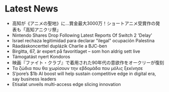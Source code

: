 # Latest News
-  高知が《アニメの聖地》に…賞金最大3000万！ショートアニメ受賞作の発表も「高知アニクリ祭」
-  Nintendo Shares Drop Following Latest Reports Of Switch 2 'Delay'
-  Israel rechaza legitimidad para declarar "ilegal" ocupación Palestina
-  Ráadáskoncerttel duplázik Charlie a BJC-ben
-  Birgitta, 67, är expert på favoritlaget – som hon aldrig sett live
-  Támogatást nyert Kondoros
-  映画『ファイト・クラブ』で着用された90年代の意欲作をオークリーが復刻
-  Τα ζώδια που θα χωρίσουν την εβδομάδα που μόλις ξεκίνησε
-  S’pore’s $1b AI boost will help sustain competitive edge in digital era, say business leaders
-  Etisalat unveils multi-access edge slicing innovation
